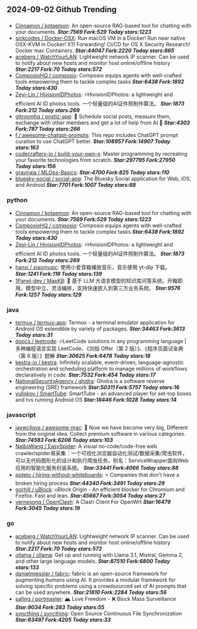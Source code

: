 ## 2024-09-02 Github Trending

### 
* [Cinnamon / kotaemon](https://github.com/Cinnamon/kotaemon): An open-source RAG-based tool for chatting with your documents. ***Star:7569 Fork:529 Today stars:1223***
* [sickcodes / Docker-OSX](https://github.com/sickcodes/Docker-OSX): Run macOS VM in a Docker! Run near native OSX-KVM in Docker! X11 Forwarding! CI/CD for OS X Security Research! Docker mac Containers. ***Star:44047 Fork:2220 Today stars:865***
* [aceberg / WatchYourLAN](https://github.com/aceberg/WatchYourLAN): Lightweight network IP scanner. Can be used to notify about new hosts and monitor host online/offline history ***Star:2217 Fork:70 Today stars:572***
* [ComposioHQ / composio](https://github.com/ComposioHQ/composio): Composio equips agents with well-crafted tools empowering them to tackle complex tasks ***Star:6438 Fork:1892 Today stars:430***
* [Zeyi-Lin / HivisionIDPhotos](https://github.com/Zeyi-Lin/HivisionIDPhotos): ⚡️HivisionIDPhotos: a lightweight and efficient AI ID photos tools. 一个轻量级的AI证件照制作算法。 ***Star:1873 Fork:212 Today stars:269***
* [gitroomhq / postiz-app](https://github.com/gitroomhq/postiz-app): 📨 Schedule social posts, measure them, exchange with other members and get a lot of help from AI 🚀 ***Star:4303 Fork:787 Today stars:266***
* [f / awesome-chatgpt-prompts](https://github.com/f/awesome-chatgpt-prompts): This repo includes ChatGPT prompt curation to use ChatGPT better. ***Star:108957 Fork:14907 Today stars:163***
* [codecrafters-io / build-your-own-x](https://github.com/codecrafters-io/build-your-own-x): Master programming by recreating your favorite technologies from scratch. ***Star:297795 Fork:27950 Today stars:156***
* [graviraja / MLOps-Basics](https://github.com/graviraja/MLOps-Basics):  ***Star:4700 Fork:825 Today stars:110***
* [bluesky-social / social-app](https://github.com/bluesky-social/social-app): The Bluesky Social application for Web, iOS, and Android ***Star:7701 Fork:1007 Today stars:88***

### python
* [Cinnamon / kotaemon](https://github.com/Cinnamon/kotaemon): An open-source RAG-based tool for chatting with your documents. ***Star:7569 Fork:529 Today stars:1223***
* [ComposioHQ / composio](https://github.com/ComposioHQ/composio): Composio equips agents with well-crafted tools empowering them to tackle complex tasks ***Star:6438 Fork:1892 Today stars:430***
* [Zeyi-Lin / HivisionIDPhotos](https://github.com/Zeyi-Lin/HivisionIDPhotos): ⚡️HivisionIDPhotos: a lightweight and efficient AI ID photos tools. 一个轻量级的AI证件照制作算法。 ***Star:1873 Fork:212 Today stars:269***
* [hanxi / xiaomusic](https://github.com/hanxi/xiaomusic): 使用小爱音箱播放音乐，音乐使用 yt-dlp 下载。 ***Star:1241 Fork:118 Today stars:139***
* [1Panel-dev / MaxKB](https://github.com/1Panel-dev/MaxKB): 🚀 基于 LLM 大语言模型的知识库问答系统。开箱即用、模型中立、灵活编排，支持快速嵌入到第三方业务系统。 ***Star:9576 Fork:1257 Today stars:129***

### java
* [termux / termux-app](https://github.com/termux/termux-app): Termux - a terminal emulator application for Android OS extendible by variety of packages. ***Star:34463 Fork:3613 Today stars:31***
* [doocs / leetcode](https://github.com/doocs/leetcode): 🔥LeetCode solutions in any programming language | 多种编程语言实现 LeetCode、《剑指 Offer（第 2 版）》、《程序员面试金典（第 6 版）》题解 ***Star:30625 Fork:6478 Today stars:18***
* [kestra-io / kestra](https://github.com/kestra-io/kestra): Infinitely scalable, event-driven, language-agnostic orchestration and scheduling platform to manage millions of workflows declaratively in code. ***Star:7532 Fork:454 Today stars:17***
* [NationalSecurityAgency / ghidra](https://github.com/NationalSecurityAgency/ghidra): Ghidra is a software reverse engineering (SRE) framework ***Star:50311 Fork:5757 Today stars:16***
* [yuliskov / SmartTube](https://github.com/yuliskov/SmartTube): SmartTube - an advanced player for set-top boxes and tvs running Android OS ***Star:18446 Fork:1028 Today stars:14***

### javascript
* [jaywcjlove / awesome-mac](https://github.com/jaywcjlove/awesome-mac):  Now we have become very big, Different from the original idea. Collect premium software in various categories. ***Star:74583 Fork:6208 Today stars:103***
* [NaiboWang / EasySpider](https://github.com/NaiboWang/EasySpider): A visual no-code/code-free web crawler/spider易采集：一个可视化浏览器自动化测试/数据采集/爬虫软件，可以无代码图形化的设计和执行爬虫任务。别名：ServiceWrapper面向Web应用的智能化服务封装系统。 ***Star:33441 Fork:4066 Today stars:88***
* [poteto / hiring-without-whiteboards](https://github.com/poteto/hiring-without-whiteboards): ⭐️ Companies that don't have a broken hiring process ***Star:44340 Fork:3491 Today stars:29***
* [gorhill / uBlock](https://github.com/gorhill/uBlock): uBlock Origin - An efficient blocker for Chromium and Firefox. Fast and lean. ***Star:45667 Fork:3054 Today stars:27***
* [vernesong / OpenClash](https://github.com/vernesong/OpenClash): A Clash Client For OpenWrt ***Star:16479 Fork:3045 Today stars:19***

### go
* [aceberg / WatchYourLAN](https://github.com/aceberg/WatchYourLAN): Lightweight network IP scanner. Can be used to notify about new hosts and monitor host online/offline history ***Star:2217 Fork:70 Today stars:572***
* [ollama / ollama](https://github.com/ollama/ollama): Get up and running with Llama 3.1, Mistral, Gemma 2, and other large language models. ***Star:87510 Fork:6800 Today stars:133***
* [danielmiessler / fabric](https://github.com/danielmiessler/fabric): fabric is an open-source framework for augmenting humans using AI. It provides a modular framework for solving specific problems using a crowdsourced set of AI prompts that can be used anywhere. ***Star:21810 Fork:2284 Today stars:56***
* [safing / portmaster](https://github.com/safing/portmaster): 🏔 Love Freedom - ❌ Block Mass Surveillance ***Star:9034 Fork:283 Today stars:55***
* [syncthing / syncthing](https://github.com/syncthing/syncthing): Open Source Continuous File Synchronization ***Star:63497 Fork:4205 Today stars:33***
